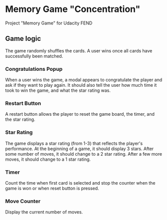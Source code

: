 # Memory Game "Concentration"

Project "Memory Game" for Udacity FEND

## Game logic

The game randomly shuffles the cards. A user wins once all cards have successfully been matched.

### Congratulations Popup

When a user wins the game, a modal appears to congratulate the player and ask if they want to play again. It should also tell the user how much time it took to win the game, and what the star rating was.

### Restart Button

A restart button allows the player to reset the game board, the timer, and the star rating.

### Star Rating

The game displays a star rating (from 1-3) that reflects the player's performance. At the beginning of a game, it should display 3 stars. After some number of moves, it should change to a 2 star rating. After a few more moves, it should change to a 1 star rating.

### Timer

Count the time when first card is selected and stop the counter when the game is won or when reset button is pressed.

### Move Counter

Display the current number of moves.
